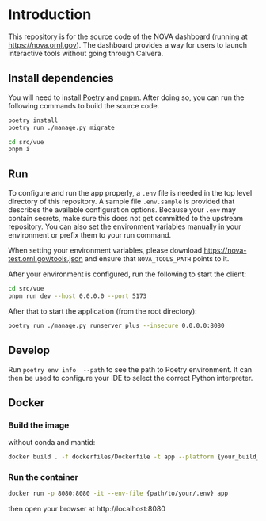 # Introduction

This repository is for the source code of the NOVA dashboard (running at https://nova.ornl.gov). The dashboard provides a
way for users to launch interactive tools without going through Calvera.

## Install dependencies

You will need to install [Poetry](https://python-poetry.org/) and [pnpm](https://pnpm.io/). After doing so, you can run
the following commands to build the source code.

```bash
poetry install
poetry run ./manage.py migrate
```

```bash
cd src/vue
pnpm i
```

## Run

To configure and run the app properly, a `.env` file is needed in the top level directory of this repository.
A sample file `.env.sample` is provided that describes the available configuration options. Because your `.env` may contain
secrets, make sure this does not get committed to the upstream repository. You can also set the environment variables
manually in your environment or prefix them to your run command.

When setting your environment variables, please download https://nova-test.ornl.gov/tools.json
and ensure that `NOVA_TOOLS_PATH` points to it.

After your environment is configured, run the following to start the client:
```bash
cd src/vue
pnpm run dev --host 0.0.0.0 --port 5173
```
After that to start the application (from the root directory):
```bash
poetry run ./manage.py runserver_plus --insecure 0.0.0.0:8080
````

## Develop

Run `poetry env info  --path` to see the path to Poetry environment. It can then be used
to configure your IDE to select the correct Python interpreter.

## Docker
### Build the image

without conda and mantid:

```bash
docker build . -f dockerfiles/Dockerfile -t app --platform {your_build_platform}
```

### Run the container

```bash
docker run -p 8080:8080 -it --env-file {path/to/your/.env} app
```

then open your browser at http://localhost:8080
